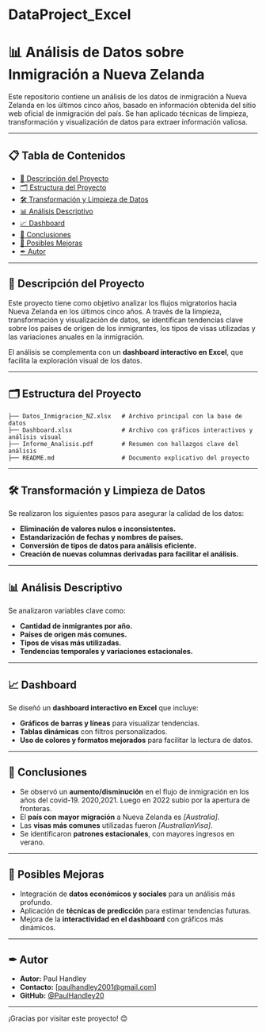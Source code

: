 # DataProject_Excel
# 📊 Análisis de Datos sobre Inmigración a Nueva Zelanda

Este repositorio contiene un análisis de los datos de inmigración a Nueva Zelanda en los últimos cinco años, basado en información obtenida del sitio web oficial de inmigración del país. Se han aplicado técnicas de limpieza, transformación y visualización de datos para extraer información valiosa.

---

## 📋 Tabla de Contenidos
- [📖 Descripción del Proyecto](#-descripción-del-proyecto)
- [🗂 Estructura del Proyecto](#-estructura-del-proyecto)
- [🛠 Transformación y Limpieza de Datos](#-transformación-y-limpieza-de-datos)
- [📊 Análisis Descriptivo](#-análisis-descriptivo)
- [📈 Dashboard](#-dashboard)
- [📌 Conclusiones](#-conclusiones)
- [🔄 Posibles Mejoras](#-posibles-mejoras)
- [✒ Autor](#-autor)

---

## 📖 Descripción del Proyecto
Este proyecto tiene como objetivo analizar los flujos migratorios hacia Nueva Zelanda en los últimos cinco años. A través de la limpieza, transformación y visualización de datos, se identifican tendencias clave sobre los países de origen de los inmigrantes, los tipos de visas utilizadas y las variaciones anuales en la inmigración.

El análisis se complementa con un **dashboard interactivo en Excel**, que facilita la exploración visual de los datos.

---

## 🗂 Estructura del Proyecto

```
├── Datos_Inmigracion_NZ.xlsx   # Archivo principal con la base de datos
├── Dashboard.xlsx              # Archivo con gráficos interactivos y análisis visual
├── Informe_Analisis.pdf        # Resumen con hallazgos clave del análisis
├── README.md                   # Documento explicativo del proyecto
```

---

## 🛠 Transformación y Limpieza de Datos

Se realizaron los siguientes pasos para asegurar la calidad de los datos:

- **Eliminación de valores nulos o inconsistentes.**
- **Estandarización de fechas y nombres de países.**
- **Conversión de tipos de datos para análisis eficiente.**
- **Creación de nuevas columnas derivadas para facilitar el análisis.**

---

## 📊 Análisis Descriptivo

Se analizaron variables clave como:

- **Cantidad de inmigrantes por año.**
- **Países de origen más comunes.**
- **Tipos de visas más utilizadas.**
- **Tendencias temporales y variaciones estacionales.**

---

## 📈 Dashboard

Se diseñó un **dashboard interactivo en Excel** que incluye:

- **Gráficos de barras y líneas** para visualizar tendencias.
- **Tablas dinámicas** con filtros personalizados.
- **Uso de colores y formatos mejorados** para facilitar la lectura de datos.

---

## 📌 Conclusiones

- Se observó un **aumento/disminución** en el flujo de inmigración en los años del covid-19. 2020,2021. Luego en 2022 subio por la apertura de fronteras.
- El **país con mayor migración** a Nueva Zelanda es *[Australia]*.
- Las **visas más comunes** utilizadas fueron *[AustralianVisa]*.
- Se identificaron **patrones estacionales**, con mayores ingresos en verano.

---

## 🔄 Posibles Mejoras

- Integración de **datos económicos y sociales** para un análisis más profundo.
- Aplicación de **técnicas de predicción** para estimar tendencias futuras.
- Mejora de la **interactividad en el dashboard** con gráficos más dinámicos.

---

## ✒ Autor

- **Autor:** Paul Handley
- **Contacto:** [paulhandley2001@gmail.com]
- **GitHub:** [@PaulHandley20](https://github.com/PaulHandley20)

---

¡Gracias por visitar este proyecto! 😊